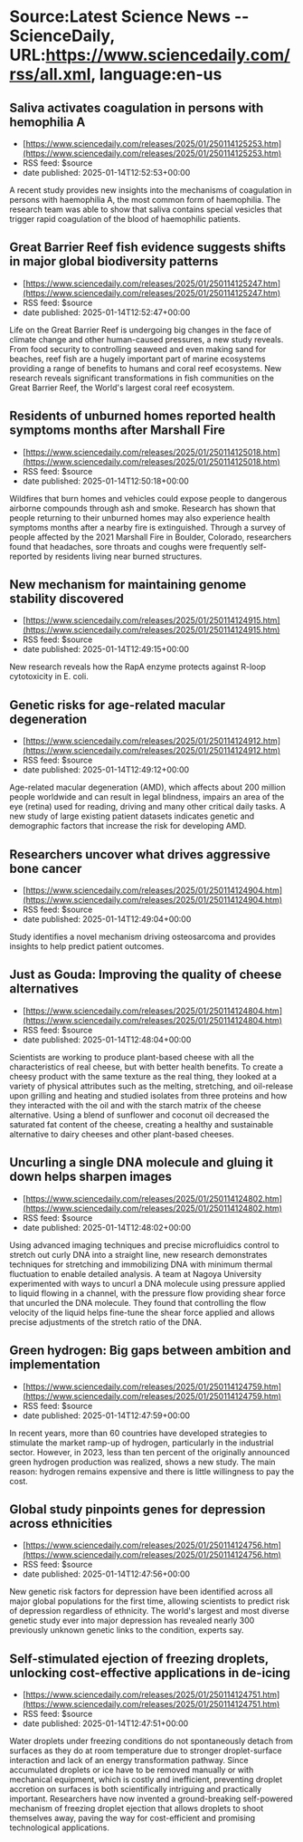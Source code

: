 # Source:Latest Science News -- ScienceDaily, URL:https://www.sciencedaily.com/rss/all.xml, language:en-us

## Saliva activates coagulation in persons with hemophilia A
 - [https://www.sciencedaily.com/releases/2025/01/250114125253.htm](https://www.sciencedaily.com/releases/2025/01/250114125253.htm)
 - RSS feed: $source
 - date published: 2025-01-14T12:52:53+00:00

A recent study provides new insights into the mechanisms of coagulation in persons with haemophilia A, the most common form of haemophilia. The research team was able to show that saliva contains special vesicles that trigger rapid coagulation of the blood of haemophilic patients.

## Great Barrier Reef fish evidence suggests shifts in major global biodiversity patterns
 - [https://www.sciencedaily.com/releases/2025/01/250114125247.htm](https://www.sciencedaily.com/releases/2025/01/250114125247.htm)
 - RSS feed: $source
 - date published: 2025-01-14T12:52:47+00:00

Life on the Great Barrier Reef is undergoing big changes in the face of climate change and other human-caused pressures, a new study reveals. From food security to controlling seaweed and even making sand for beaches, reef fish are a hugely important part of marine ecosystems providing a range of benefits to humans and coral reef ecosystems. New research reveals significant transformations in fish communities on the Great Barrier Reef, the World's largest coral reef ecosystem.

## Residents of unburned homes reported health symptoms months after Marshall Fire
 - [https://www.sciencedaily.com/releases/2025/01/250114125018.htm](https://www.sciencedaily.com/releases/2025/01/250114125018.htm)
 - RSS feed: $source
 - date published: 2025-01-14T12:50:18+00:00

Wildfires that burn homes and vehicles could expose people to dangerous airborne compounds through ash and smoke. Research has shown that people returning to their unburned homes may also experience health symptoms months after a nearby fire is extinguished. Through a survey of people affected by the 2021 Marshall Fire in Boulder, Colorado, researchers found that headaches, sore throats and coughs were frequently self-reported by residents living near burned structures.

## New mechanism for maintaining genome stability discovered
 - [https://www.sciencedaily.com/releases/2025/01/250114124915.htm](https://www.sciencedaily.com/releases/2025/01/250114124915.htm)
 - RSS feed: $source
 - date published: 2025-01-14T12:49:15+00:00

New research reveals how the RapA enzyme protects against R-loop cytotoxicity in E. coli.

## Genetic risks for age-related macular degeneration
 - [https://www.sciencedaily.com/releases/2025/01/250114124912.htm](https://www.sciencedaily.com/releases/2025/01/250114124912.htm)
 - RSS feed: $source
 - date published: 2025-01-14T12:49:12+00:00

Age-related macular degeneration (AMD), which affects about 200 million people worldwide and can result in legal blindness, impairs an area of the eye (retina) used for reading, driving and many other critical daily tasks. A new study of large existing patient datasets indicates genetic and demographic factors that increase the risk for developing AMD.

## Researchers uncover what drives aggressive bone cancer
 - [https://www.sciencedaily.com/releases/2025/01/250114124904.htm](https://www.sciencedaily.com/releases/2025/01/250114124904.htm)
 - RSS feed: $source
 - date published: 2025-01-14T12:49:04+00:00

Study identifies a novel mechanism driving osteosarcoma and provides insights to help predict patient outcomes.

## Just as Gouda: Improving the quality of cheese alternatives
 - [https://www.sciencedaily.com/releases/2025/01/250114124804.htm](https://www.sciencedaily.com/releases/2025/01/250114124804.htm)
 - RSS feed: $source
 - date published: 2025-01-14T12:48:04+00:00

Scientists are working to produce plant-based cheese with all the characteristics of real cheese, but with better health benefits. To create a cheesy product with the same texture as the real thing, they looked at a variety of physical attributes such as the melting, stretching, and oil-release upon grilling and heating and studied isolates from three proteins and how they interacted with the oil and with the starch matrix of the cheese alternative. Using a blend of sunflower and coconut oil decreased the saturated fat content of the cheese, creating a healthy and sustainable alternative to dairy cheeses and other plant-based cheeses.

## Uncurling a single DNA molecule and gluing it down helps sharpen images
 - [https://www.sciencedaily.com/releases/2025/01/250114124802.htm](https://www.sciencedaily.com/releases/2025/01/250114124802.htm)
 - RSS feed: $source
 - date published: 2025-01-14T12:48:02+00:00

Using advanced imaging techniques and precise microfluidics control to stretch out curly DNA into a straight line, new research demonstrates techniques for stretching and immobilizing DNA with minimum thermal fluctuation to enable detailed analysis. A team at Nagoya University experimented with ways to uncurl a DNA molecule using pressure applied to liquid flowing in a channel, with the pressure flow providing shear force that uncurled the DNA molecule. They found that controlling the flow velocity of the liquid helps fine-tune the shear force applied and allows precise adjustments of the stretch ratio of the DNA.

## Green hydrogen: Big gaps between ambition and implementation
 - [https://www.sciencedaily.com/releases/2025/01/250114124759.htm](https://www.sciencedaily.com/releases/2025/01/250114124759.htm)
 - RSS feed: $source
 - date published: 2025-01-14T12:47:59+00:00

In recent years, more than 60 countries have developed strategies to stimulate the market ramp-up of hydrogen, particularly in the industrial sector. However, in 2023, less than ten percent of the originally announced green hydrogen production was realized, shows a new study. The main reason: hydrogen remains expensive and there is little willingness to pay the cost.

## Global study pinpoints genes for depression across ethnicities
 - [https://www.sciencedaily.com/releases/2025/01/250114124756.htm](https://www.sciencedaily.com/releases/2025/01/250114124756.htm)
 - RSS feed: $source
 - date published: 2025-01-14T12:47:56+00:00

New genetic risk factors for depression have been identified across all major global populations for the first time, allowing scientists to predict risk of depression regardless of ethnicity. The world's largest and most diverse genetic study ever into major depression has revealed nearly 300 previously unknown genetic links to the condition, experts say.

## Self-stimulated ejection of freezing droplets, unlocking cost-effective applications in de-icing
 - [https://www.sciencedaily.com/releases/2025/01/250114124751.htm](https://www.sciencedaily.com/releases/2025/01/250114124751.htm)
 - RSS feed: $source
 - date published: 2025-01-14T12:47:51+00:00

Water droplets under freezing conditions do not spontaneously detach from surfaces as they do at room temperature due to stronger droplet-surface interaction and lack of an energy transformation pathway. Since accumulated droplets or ice have to be removed manually or with mechanical equipment, which is costly and inefficient, preventing droplet accretion on surfaces is both scientifically intriguing and practically important. Researchers have now invented a ground-breaking self-powered mechanism of freezing droplet ejection that allows droplets to shoot themselves away, paving the way for cost-efficient and promising technological applications.

